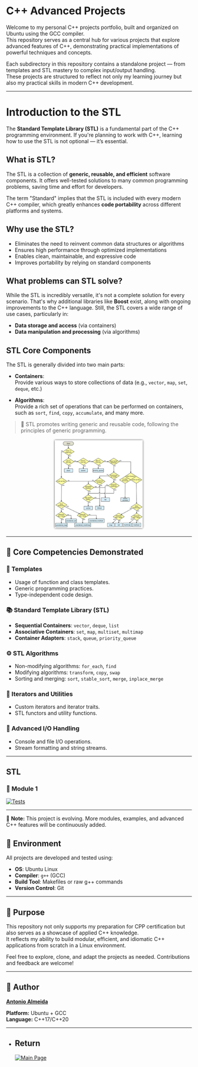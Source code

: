 # C++ Advanced Projects

Welcome to my personal C++ projects portfolio, built and organized on Ubuntu using the GCC compiler.  
This repository serves as a central hub for various projects that explore advanced features of C++, demonstrating practical implementations of powerful techniques and concepts.

Each subdirectory in this repository contains a standalone project — from templates and STL mastery to complex input/output handling.  
These projects are structured to reflect not only my learning journey but also my practical skills in modern C++ development.

---

# Introduction to the STL

The **Standard Template Library (STL)** is a fundamental part of the C++ programming environment. If you're planning to work with C++, learning how to use the STL is not optional — it’s essential.

## What is STL?

The STL is a collection of **generic, reusable, and efficient** software components. It offers well-tested solutions to many common programming problems, saving time and effort for developers.

The term "Standard" implies that the STL is included with every modern C++ compiler, which greatly enhances **code portability** across different platforms and systems.

## Why use the STL?

- Eliminates the need to reinvent common data structures or algorithms  
- Ensures high performance through optimized implementations  
- Enables clean, maintainable, and expressive code  
- Improves portability by relying on standard components

## What problems can STL solve?

While the STL is incredibly versatile, it's not a complete solution for every scenario. That's why additional libraries like **Boost** exist, along with ongoing improvements to the C++ language. Still, the STL covers a wide range of use cases, particularly in:

- **Data storage and access** (via containers)  
- **Data manipulation and processing** (via algorithms)

## STL Core Components

The STL is generally divided into two main parts:

- **Containers**:  
  Provide various ways to store collections of data (e.g., `vector`, `map`, `set`, `deque`, etc.)

- **Algorithms**:  
  Provide a rich set of operations that can be performed on containers, such as `sort`, `find`, `copy`, `accumulate`, and many more.

> 🧠 STL promotes writing generic and reusable code, following the principles of generic programming.

<p align="center">
  <img src="./diagramSTL.jpg" alt="Use diagram STL" width="250"/>
</p>

---

## 🔧 Core Competencies Demonstrated

### 🧩 Templates
- Usage of function and class templates.
- Generic programming practices.
- Type-independent code design.

### 📚 Standard Template Library (STL)
- **Sequential Containers**: `vector`, `deque`, `list`
- **Associative Containers**: `set`, `map`, `multiset`, `multimap`
- **Container Adapters**: `stack`, `queue`, `priority_queue`

### ⚙️ STL Algorithms
- Non-modifying algorithms: `for_each`, `find`
- Modifying algorithms: `transform`, `copy`, `swap`
- Sorting and merging: `sort`, `stable_sort`, `merge`, `inplace_merge`

### 🔁 Iterators and Utilities
- Custom iterators and iterator traits.
- STL functors and utility functions.

### 💾 Advanced I/O Handling
- Console and file I/O operations.
- Stream formatting and string streams.

---
## STL

### 📘 Module 1  
[![Tests](https://img.shields.io/badge/Tests_Module1-Containers-orange?style=for-the-badge)](https://github.com/alfecjo/Cplus_plus_Advanced/tree/main/archives/module1)

---

📌 **Note:** This project is evolving. More modules, examples, and advanced C++ features will be continuously added.


## 🐧 Environment

All projects are developed and tested using:
- **OS**: Ubuntu Linux
- **Compiler**: `g++` (GCC)
- **Build Tool**: Makefiles or raw g++ commands
- **Version Control**: Git

---

## 🎯 Purpose

This repository not only supports my preparation for CPP certification but also serves as a showcase of applied C++ knowledge.  
It reflects my ability to build modular, efficient, and idiomatic C++ applications from scratch in a Linux environment.

Feel free to explore, clone, and adapt the projects as needed. Contributions and feedback are welcome!

---

## 👤 Author
**[Antonio Almeida](https://alfecjo.github.io/)**

**Platform:** Ubuntu + GCC  
**Language:** C++17/C++20  

---

- ## Return
  [![Main Page](https://img.shields.io/badge/Main-Page?style=for-the-badge&logo=github&logoColor=white)](https://github.com/alfecjo)
